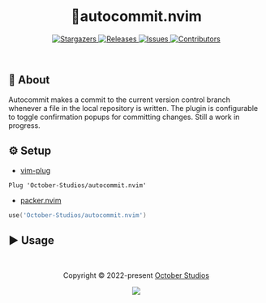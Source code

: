 <h1 align="center">
  <img
    src="https://raw.githubusercontent.com/catppuccin/catppuccin/main/assets/misc/transparent.png"
    height="30"
    width="0px"
  />
  📝autocommit.nvim
  <img
    src="https://raw.githubusercontent.com/catppuccin/catppuccin/main/assets/misc/transparent.png"
    height="30"
    width="0px"
  />
</h1>

<p align="center">
  <a href="https://github.com/October-Studios/autocommit.nvim/stargazers">
    <img
      alt="Stargazers"
      src="https://img.shields.io/github/stars/October-Studios/autocommit.nvim?style=for-the-badge&logo=starship&color=c678dd&logoColor=d9e0ee&labelColor=282a36"
    />
  </a>
  <a href="https://github.com/October-Studios/autocommit.nvim/releases/latest">
    <img
      alt="Releases"
      src="https://img.shields.io/github/release/October-Studios/autocommit.nvim.svg?style=for-the-badge&include_prereleases&logo=github&color=F2CDCD&logoColor=d9e0ee&labelColor=282a36"
    />
  </a>
  <a href="https://github.com/October-Studios/autocommit.nvim/issues">
    <img
      alt="Issues"
      src="https://img.shields.io/github/issues/October-Studios/autocommit.nvim?style=for-the-badge&logo=gitbook&color=f0c062&logoColor=d9e0ee&labelColor=282a36"
    />
  </a>
  <a href="https://github.com/October-Studios/autocommit.nvim/contributors">
    <img
      alt="Contributors"
      src="https://img.shields.io/github/contributors/October-Studios/autocommit.nvim?style=for-the-badge&logo=opensourceinitiative&color=abcf84&logoColor=d9e0ee&labelColor=282a36"
    />
  </a>
</p>

&nbsp;

## 💭 About

Autocommit makes a commit to the current version control branch whenever a file in the local repository is written. The plugin is configurable to toggle confirmation popups for committing changes. Still a work in progress.

## ⚙️ Setup

- [vim-plug](https://github.com/junegunn/vim-plug)

```vim
Plug 'October-Studios/autocommit.nvim'
```

- [packer.nvim](https://github.com/wbthomason/packer.nvim)

```lua
use('October-Studios/autocommit.nvim')
```

## ▶️ Usage

&nbsp;

<p align="center">
  Copyright &copy; 2022-present
  <a href="https://github.com/October-Studios" target="_blank">October Studios</a>
</p>
<p align="center">
  <a href="https://github.com/October-Studios/autocommit.nvim/blob/main/LICENSE"
    ><img
      src="https://img.shields.io/static/v1.svg?style=for-the-badge&label=License&message=MIT&logoColor=d9e0ee&colorA=282a36&colorB=c678dd"
  /></a>
</p>
